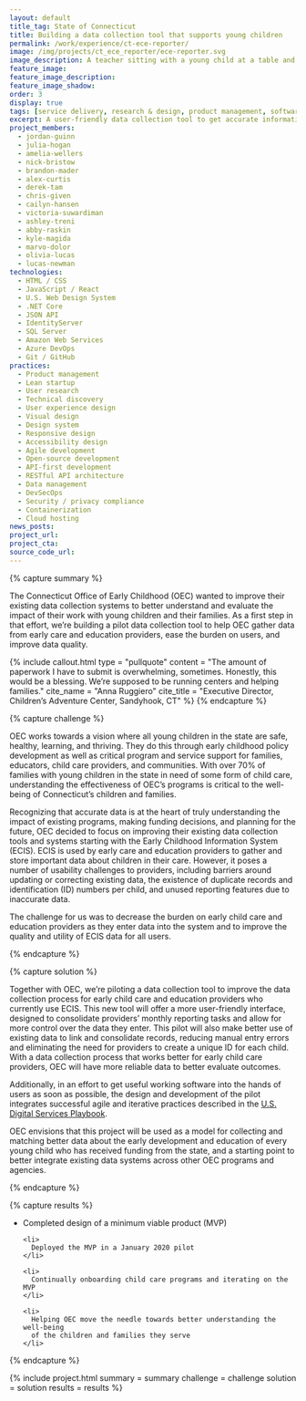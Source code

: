 ```yaml
---
layout: default
title_tag: State of Connecticut
title: Building a data collection tool that supports young children
permalink: /work/experience/ct-ece-reporter/
image: /img/projects/ct_ece_reporter/ece-reporter.svg
image_description: A teacher sitting with a young child at a table and a computer screen in the background showing a green checkmark.
feature_image:
feature_image_description:
feature_image_shadow:
order: 3
display: true
tags: [service delivery, research & design, product management, software delivery, legacy modernization, devops, cloud & platforms, data & analytics, apis, security & privacy, early childhood, social safety net, healthcare, education, chris given, julia hogan, cailyn hansen, victoria suwardiman, ashley treni, abby raskin, kyle magida, marvo dolor, amelia wellers, olivia lucas, jordan guinn, nick bristow, brandon mader, derek tam, alex curtis, lucas newman]
excerpt: A user-friendly data collection tool to get accurate information from early care and education providers about the children in their care in Connecticut.
project_members:
  - jordan-guinn
  - julia-hogan
  - amelia-wellers
  - nick-bristow
  - brandon-mader
  - alex-curtis
  - derek-tam
  - chris-given
  - cailyn-hansen
  - victoria-suwardiman
  - ashley-treni
  - abby-raskin
  - kyle-magida
  - marvo-dolor
  - olivia-lucas
  - lucas-newman
technologies:
  - HTML / CSS
  - JavaScript / React
  - U.S. Web Design System
  - .NET Core
  - JSON API
  - IdentityServer
  - SQL Server
  - Amazon Web Services
  - Azure DevOps
  - Git / GitHub
practices:
  - Product management
  - Lean startup
  - User research
  - Technical discovery
  - User experience design
  - Visual design
  - Design system
  - Responsive design
  - Accessibility design
  - Agile development
  - Open-source development
  - API-first development
  - RESTful API architecture
  - Data management
  - DevSecOps
  - Security / privacy compliance
  - Containerization
  - Cloud hosting
news_posts:
project_url:
project_cta:
source_code_url:
---
```


{% capture summary %}
  <p>
    The Connecticut Office of Early Childhood (OEC) wanted to improve their existing data
    collection systems to better understand and evaluate the impact of their work
    with young children and their families. As a first step in that effort,
    we’re building a pilot data collection tool to help OEC gather data from
    early care and education providers, ease the burden on users,
    and improve data quality.
  </p>

{% include callout.html
  type = "pullquote"
  content = "The amount of paperwork I have to submit is overwhelming, sometimes. Honestly, this would be a blessing. We’re supposed to be running centers and helping families."
  cite_name = "Anna Ruggiero"
  cite_title = "Executive Director, Children’s Adventure Center, Sandyhook, CT"
%}
{% endcapture %}

{% capture challenge %}
  <p>
    OEC works towards a vision where all young children in the state are safe,
    healthy, learning, and thriving. They do this through early childhood
    policy development as well as critical program and service support
    for families, educators, child care providers, and communities.
    With over 70% of families with young children in the state in need
    of some form of child care, understanding the effectiveness of OEC’s
    programs is critical to the well-being of Connecticut’s children and families.
  </p>

  <p>
    Recognizing that accurate data is at the heart of truly understanding
    the impact of existing programs, making funding decisions, and planning
    for the future, OEC decided to focus on improving their existing data
    collection tools and systems starting with the Early Childhood Information
    System (ECIS). ECIS is used by early care and education providers to gather
    and store important data about children in their care. However, it poses a
    number of usability challenges to providers, including barriers around
    updating or correcting existing data, the existence of duplicate records
    and identification (ID) numbers per child, and unused reporting features
    due to inaccurate data.
  </p>

  <p>
    The challenge for us was to decrease the burden on early child care and
    education providers as they enter data into the system and to improve
    the quality and utility of ECIS data for all users.
  </p>
{% endcapture %}

{% capture solution %}
  <p>
    Together with OEC, we’re piloting a data collection tool to improve the data
    collection process for early child care and education providers who currently
    use ECIS. This new tool will offer a more user-friendly interface, designed to
    consolidate providers’ monthly reporting tasks and allow for more control over
    the data they enter. This pilot will also make better use of existing data to
    link and consolidate records, reducing manual entry errors and eliminating the
    need for providers to create a unique ID for each child.  With a data collection
    process that works better for early child care providers, OEC will have more
    reliable data to better evaluate outcomes.
  </p>

  <p>
    Additionally, in an effort to get useful working software into the hands of
    users as soon as possible, the design and development of the pilot integrates
    successful agile and iterative practices described in
    the <a href="https://playbook.cio.gov/#play4">U.S. Digital Services Playbook</a>.
  </p>

  <p>
    OEC envisions that this project will be used as a model for collecting and
    matching better data about the early development and education of every
    young child who has received funding from the state, and a starting point
    to better integrate existing data systems across other OEC programs and agencies.
  </p>
{% endcapture %}

{% capture results %}
  <ul>
    <li>
      Completed design of a minimum viable product (MVP)
    </li>

    <li>
      Deployed the MVP in a January 2020 pilot
    </li>

    <li>
      Continually onboarding child care programs and iterating on the MVP
    </li>

    <li>
      Helping OEC move the needle towards better understanding the well-being
      of the children and families they serve
    </li>
  </ul>
{% endcapture %}

{% include project.html
  summary = summary
  challenge = challenge
  solution = solution
  results = results
%}
